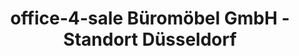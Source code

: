 ---
title: "office-4-sale Büromöbel GmbH - Standort Düsseldorf"
url: /duesseldorf/office-4-sale-bueromoebel-gmbh-standort-duesseldorf/
shop: Möbel
---